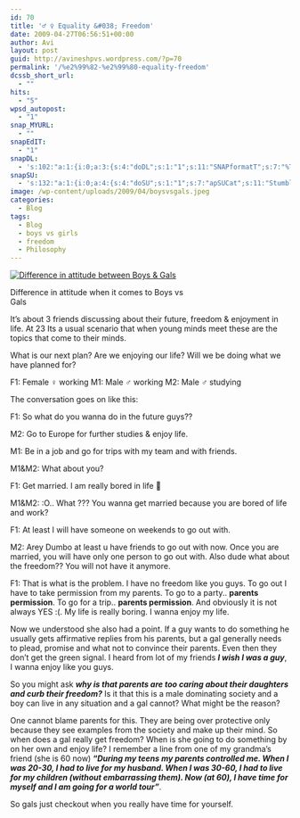```yaml
---
id: 70
title: '♂ ♀ Equality &#038; Freedom'
date: 2009-04-27T06:56:51+00:00
author: Avi
layout: post
guid: http://avineshpvs.wordpress.com/?p=70
permalink: '/%e2%99%82-%e2%99%80-equality-freedom'
dcssb_short_url:
  - ""
hits:
  - "5"
wpsd_autopost:
  - "1"
snap_MYURL:
  - ""
snapEdIT:
  - "1"
snapDL:
  - 's:102:"a:1:{i:0;a:3:{s:4:"doDL";s:1:"1";s:11:"SNAPformatT";s:7:"%TITLE%";s:10:"SNAPformat";s:9:"%EXCERPT%";}}";'
snapSU:
  - 's:132:"a:1:{i:0;a:4:{s:4:"doSU";s:1:"1";s:7:"apSUCat";s:11:"StumbleUpon";s:4:"nsfw";s:1:"0";s:10:"SNAPformat";s:19:"%TITLE% - %EXCERPT%";}}";'
image: /wp-content/uploads/2009/04/boysvsgals.jpeg
categories:
  - Blog
tags:
  - Blog
  - boys vs girls
  - freedom
  - Philosophy
---
```

<div id="attachment_271" style="width: 328px" class="wp-caption aligncenter">
  <a href="https://i0.wp.com/www.avineshpvs.com/wp-content/uploads/2009/04/boysvsgals.jpeg" data-rel="lightbox-0" data-imagelightbox="0" title=""><img src="https://i0.wp.com/www.avineshpvs.com/wp-content/uploads/2009/04/boysvsgals.jpeg?resize=600%2C300" alt="Difference in attitude between Boys &#038; Gals" class="size-full wp-image-271" data-recalc-dims="1" /></a>
  
  <p class="wp-caption-text">
    Difference in attitude when it comes to Boys vs Gals
  </p>
</div>

It&#8217;s about 3 friends discussing about their future, freedom & enjoyment in life. At 23 Its a usual scenario that when young minds meet these are the topics that come to their minds.

What is our next plan? Are we enjoying our life? Will we be doing what we have planned for? 

<!--more-->

F1: Female ♀ working M1: Male ♂ working M2: Male ♂ studying

The conversation goes on like this:

F1: So what do you wanna do in the future guys??

M2: Go to Europe for further studies & enjoy life.

M1: Be in a job and go for trips with my team and with friends.

M1&M2: What about you?

F1: Get married. I am really bored in life 🙂

M1&M2: :O.. What ??? You wanna get married because you are bored of life and work?

F1: At least I will have someone on weekends to go out with.

M2: Arey Dumbo at least u have friends to go out with now. Once you are married, you will have only one person to go out with. Also dude what about the freedom?? You will not have it anymore.

F1: That is what is the problem. I have no freedom like you guys. To go out I have to take permission from my parents. To go to a party.. **parents permission**. To go for a trip.. **parents permission**. And obviously it is not always YES :(. My life is really boring. I wanna enjoy my life.

Now we understood she also had a point. If a guy wants to do something he usually gets affirmative replies from his parents, but a gal generally needs to plead, promise and what not to convince their parents. Even then they don&#8217;t get the green signal. I heard from lot of my friends _**I wish I was a guy**_, I wanna enjoy like you guys.

So you might ask _**why is that parents are too caring about their daughters and curb their freedom?**_ Is it that this is a male dominating society and a boy can live in any situation and a gal cannot? What might be the reason?

One cannot blame parents for this. They are being over protective only because they see examples from the society and make up their mind. So when does a gal really get freedom? When is she going to do something by on her own and enjoy life? I remember a line from one of my grandma&#8217;s friend (she is 60 now) **&#8220;_During my teens my parents controlled me. When I was 20-30, I had to live for my husband. When I was 30-60, I had to live for my children (without embarrassing them). Now (at 60), I have time for myself and I am going for a world tour&#8221;_**.

So gals just checkout when you really have time for yourself.